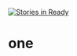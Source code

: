 [![Stories in Ready](https://badge.waffle.io/Nungsam/one.png?label=ready&title=Ready)](https://waffle.io/Nungsam/one)
# one
